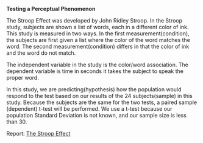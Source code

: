 **Testing a Perceptual Phenomenon**


The Stroop Effect was developed by John Ridley Stroop. In the Stroop study, subjects are shown a list of words, each in a different color of ink. This study is measured in two ways. In the first measurement(condition), the subjects are first given a list where the color of the word matches the word. The second measurement(condition) differs in that the color of ink and the word do not match.

The independent variable in the study is the color/word association. The dependent variable is time in seconds it takes the subject to speak the proper word.

In this study, we are predicting(hypothesis) how the population would respond to the test based on our results of the 24 subjects(sample) in this study. Because the subjects are the same for the two tests, a paired sample (dependent) t-test will be performed. We use a t-test because our population Standard Deviation is not known, and our sample size is less than 30.


Report: [The Stroop Effect](https://github.com/DaeData/StroopAnalysis/blob/master/DAND%20Stroop%20Project.ipynb)
